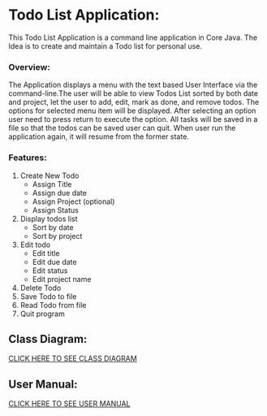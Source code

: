 # Todo List Application:

This Todo List Application is a command line application in Core Java. The Idea is to create and maintain a Todo list for personal use.

### Overview:

The Application displays a menu with the text based User Interface via the command-line.The user will be able to view Todos List sorted by both date and project, let the user to add, edit, mark as done, and remove todos. The options for selected menu item will be displayed. After selecting an option user need to press return to execute the option. All tasks will be saved in a file so that the todos can be saved user can quit. When user run the application again, it will resume from the former state.

### Features:

1. Create New Todo
   - Assign Title
   - Assign due date
   - Assign Project (optional)
   - Assign Status
2. Display todos list
   - Sort by date
   - Sort by project
3. Edit todo
   - Edit title
   - Edit due date
   - Edit status
   - Edit project name
4. Delete Todo
5. Save Todo to file
6. Read Todo from file
7. Quit program

## Class Diagram:

[CLICK HERE TO SEE CLASS DIAGRAM](https://git.2020.school/mehwish_roohan/ip/-/blob/master/Todo-List/class%20diagram--%20final.png)

## User Manual:

[CLICK HERE TO SEE USER MANUAL](https://git.2020.school/mehwish_roohan/ip/-/blob/master/Todo-List/USER-MANUAL.md)
